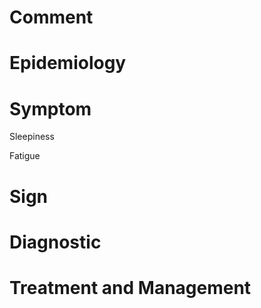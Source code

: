 # Comment

# Epidemiology

# Symptom

Sleepiness

Fatigue

# Sign

# Diagnostic

# Treatment and Management
